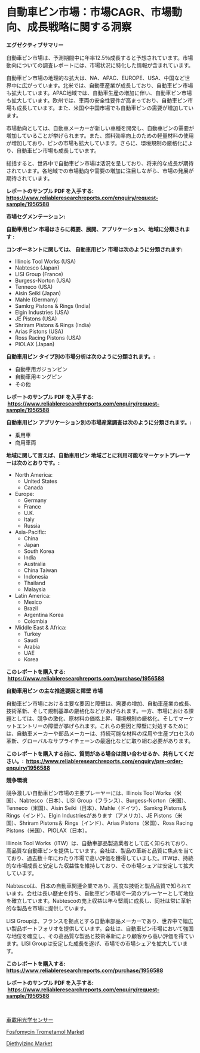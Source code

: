 <p><h1>自動車ピン市場：市場CAGR、市場動向、成長戦略に関する洞察</h1></p><p><strong>エグゼクティブサマリー</strong></p>
<p><p>自動車ピン市場は、予測期間中に年率12.5％成長すると予想されています。市場動向についての調査レポートには、市場状況に特化した情報が含まれています。</p><p>自動車ピン市場の地理的な拡大は、NA、APAC、EUROPE、USA、中国など世界中に広がっています。北米では、自動車産業が成長しており、自動車ピン市場も拡大しています。APAC地域では、自動車生産の増加に伴い、自動車ピン市場も拡大しています。欧州では、車両の安全性要件が高まっており、自動車ピン市場も成長しています。また、米国や中国市場でも自動車ピンの需要が増加しています。</p><p>市場動向としては、自動車メーカーが新しい車種を開発し、自動車ピンの需要が増加していることが挙げられます。また、燃料効率向上のための軽量材料の使用が増加しており、ピンの市場も拡大しています。さらに、環境規制の厳格化により、自動車ピン市場も成長しています。</p><p>総括すると、世界中で自動車ピン市場は活況を呈しており、将来的な成長が期待されています。各地域での市場動向や需要の増加に注目しながら、市場の発展が期待されています。</p></p>
<p><strong>レポートのサンプル PDF を入手する: <a href="https://www.reliableresearchreports.com/enquiry/request-sample/1956588">https://www.reliableresearchreports.com/enquiry/request-sample/1956588</a></strong></p>
<p><strong>市場セグメンテーション:</strong></p>
<p><strong> 自動車用ピン 市場はさらに概要、展開、アプリケーション、地域に分類されます :</strong></p>
<p><strong>コンポーネントに関しては、 自動車用ピン 市場は次のように分類されます: &nbsp;</strong></p>
<p><ul><li>Illinois Tool Works (USA)</li><li>Nabtesco (Japan)</li><li>LISI Group (France)</li><li>Burgess-Norton (USA)</li><li>Tenneco (USA)</li><li>Aisin Seiki (Japan)</li><li>Mahle (Germany)</li><li>Samkrg Pistons & Rings (India)</li><li>Elgin Industries (USA)</li><li>JE Pistons (USA)</li><li>Shriram Pistons & Rings (India)</li><li>Arias Pistons (USA)</li><li>Ross Racing Pistons (USA)</li><li>PIOLAX (Japan)</li></ul></p>
<p><strong> 自動車用ピン タイプ別の市場分析は次のように分類されます。:</strong></p>
<p><ul><li>自動車用ガジョンピン</li><li>自動車用キングピン</li><li>その他</li></ul></p>
<p><strong>レポートのサンプル PDF を入手する: &nbsp;<a href="https://www.reliableresearchreports.com/enquiry/request-sample/1956588">https://www.reliableresearchreports.com/enquiry/request-sample/1956588</a></strong></p>
<p><strong> 自動車用ピン アプリケーション別の市場産業調査は次のように分類されます。:</strong></p>
<p><ul><li>乗用車</li><li>商用車両</li></ul></p>
<p><strong>地域に関して言えば、自動車用ピン 地域ごとに利用可能なマーケットプレーヤーは次のとおりです。:</strong></p>
<p><ul>
    <li>
        North America:
        <ul>
            <li>United States</li>
            <li>Canada</li>
        </ul>
    </li>
    <li>
        Europe:
        <ul>
            <li>Germany</li>
            <li>France</li>
            <li>U.K.</li>
            <li>Italy</li>
            <li>Russia</li>
        </ul>
    </li>
    <li>
        Asia-Pacific:
        <ul>
            <li>China</li>
            <li>Japan</li>
            <li>South Korea</li>
            <li>India</li>
            <li>Australia</li>
            <li>China Taiwan</li>
            <li>Indonesia</li>
            <li>Thailand</li>
            <li>Malaysia</li>
        </ul>
    </li>
    <li>
        Latin America:
        <ul>
            <li>Mexico</li>
            <li>Brazil</li>
            <li>Argentina Korea</li>
            <li>Colombia</li>
        </ul>
    </li>
    <li>
        Middle East & Africa:
        <ul>
            <li>Turkey</li>
            <li>Saudi</li>
            <li>Arabia</li>
            <li>UAE</li>
            <li>Korea</li>
        </ul>
    </li>
    </ul></p>
<p><strong>このレポートを購入する: &nbsp;<a href="https://www.reliableresearchreports.com/purchase/1956588">https://www.reliableresearchreports.com/purchase/1956588</a></strong></p>
<p><strong>自動車用ピン の主な推進要因と障壁 市場</strong></p>
<p><p>自動車ピン市場における主要な要因と障壁は、需要の増加、自動車産業の成長、技術革新、そして規制基準の厳格化などがあげられます。一方、市場における課題としては、競争の激化、原材料の価格上昇、環境規制の厳格化、そしてマーケットエントリーの障壁が挙げられます。これらの要因と障壁に対処するためには、自動車メーカーや部品メーカーは、持続可能な材料の採用や生産プロセスの革新、グローバルなサプライチェーンの最適化などに取り組む必要があります。</p></p>
<p><strong>このレポートを購入する前に、質問がある場合は問い合わせるか、共有してください。:&nbsp; <a href="https://www.reliableresearchreports.com/enquiry/pre-order-enquiry/1956588">https://www.reliableresearchreports.com/enquiry/pre-order-enquiry/1956588</a></strong></p>
<p><strong>競争環境</strong></p>
<p><p>競争激しい自動車ピン市場の主要プレーヤーには、Illinois Tool Works（米国）、Nabtesco（日本）、LISI Group（フランス）、Burgess-Norton（米国）、Tenneco（米国）、Aisin Seiki（日本）、Mahle（ドイツ）、Samkrg Pistons＆Rings（インド）、Elgin Industriesがあります（アメリカ）、JE Pistons（米国）、Shriram Pistons＆ Rings（インド）、Arias Pistons（米国）、Ross Racing Pistons（米国）、PIOLAX（日本）。</p><p>Illinois Tool Works（ITW）は、自動車部品製造業者として広く知られており、高品質な自動車ピンを提供しています。会社は、製品の革新と品質に焦点を当てており、過去数十年にわたり市場で高い評価を獲得していました。ITWは、持続的な市場成長と安定した収益性を維持しており、その市場シェアは安定して拡大しています。</p><p>Nabtescoは、日本の自動車関連企業であり、高度な技術と製品品質で知られています。会社は長い歴史を持ち、自動車ピン市場で一流のプレーヤーとして地位を確立しています。Nabtescoの売上収益は年々堅調に成長し、同社は常に革新的な製品を市場に提供しています。</p><p>LISI Groupは、フランスを拠点とする自動車部品メーカーであり、世界中で幅広い製品ポートフォリオを提供しています。会社は、自動車ピン市場において強固な地位を確立し、その高品質な製品と技術革新により顧客から高い評価を得ています。LISI Groupは安定した成長を遂げ、市場での市場シェアを拡大しています。</p></p>
<p><strong>このレポートを購入する: &nbsp; <a href="https://www.reliableresearchreports.com/purchase/1956588">https://www.reliableresearchreports.com/purchase/1956588</a></strong></p>
<p><strong>レポートのサンプル PDF を入手する: &nbsp;<a href="https://www.reliableresearchreports.com/enquiry/request-sample/1956588">https://www.reliableresearchreports.com/enquiry/request-sample/1956588</a></strong><strong></strong></p>
<p>&nbsp;</p>
<p><p><a href="https://github.com/EstaSprer20231/Market-Research-Report-List-1/blob/main/97181368005.md">車載用光学センサー</a></p><p><a href="https://extreme-scabiosa-c81.notion.site/Fosfomycin-Trometamol-Market-Research-Report-Forecasted-for-Period-from-2024-2031-by-Market-Type--e618d4fc505c443e8d45bef80602ca2e">Fosfomycin Trometamol Market</a></p><p><a href="https://carnation-joke-41f.notion.site/Diethylzinc-Market-Insights-Market-Players-and-Forecast-Till-2031-82074eb5cf5243f98a8b8a30a69995a0">Diethylzinc Market</a></p></p>